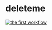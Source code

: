 # deleteme

[![the first workflow](https://github.com/Xenwar/deleteme/actions/workflows/first_example.yml/badge.svg?branch=main)](https://github.com/Xenwar/deleteme/actions/workflows/first_example.yml)
